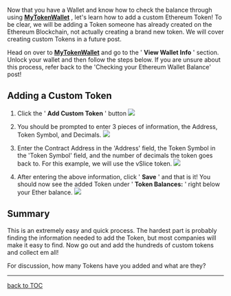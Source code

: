 Now that you have a Wallet and know how to check the balance through
using [**MyTokenWallet**](https://myTokenWallet.com/) , let's learn how to add a custom Ethereum
Token! To be clear, we will be adding a Token someone has already
created on the Ethereum Blockchain, not actually creating a brand new
token. We will cover creating custom Tokens in a future post.

Head on over to [**MyTokenWallet**](https://myTokenWallet.com/) and
go to the ' **View Wallet Info** ' section. Unlock your wallet and then
follow the steps below. If you are unsure about this process, refer back
to the 'Checking your Ethereum Wallet Balance' post!

## Adding a Custom Token


1. Click the ' **Add Custom Token** ' button
   ![](https://i2.wp.com/blockchaindk.com/wp-content/uploads/2017/02/Add-Custom-Token-Balance.png?fit=622%2C459&ssl=1)

2. You should be prompted to enter 3 pieces of information, the Address,
   Token Symbol, and Decimals.
   ![](https://i0.wp.com/blockchaindk.com/wp-content/uploads/2017/02/Custom-Token-Fields.png?fit=598%2C516&ssl=1)

3. Enter the Contract Address in the 'Address' field, the Token Symbol
   in the 'Token Symbol' field, and the number of decimals the token
   goes back to. For this example, we will use the vSlice token.
   ![](https://i1.wp.com/blockchaindk.com/wp-content/uploads/2017/02/Custom-Token-Fields-with-Information-Entered.png?fit=616%2C524&ssl=1)

4. After entering the above information, click ' **Save** ' and that is
   it! You should now see the added Token under ' **Token Balances:** '
   right below your Ether balance.
   ![](https://i0.wp.com/blockchaindk.com/wp-content/uploads/2017/02/After-Token-is-added.png?fit=622%2C459&ssl=1)

## Summary


This is an extremely easy and quick process. The hardest part is
probably finding the information needed to add the Token, but most
companies will make it easy to find. Now go out and add the hundreds of
custom tokens and collect em all!

For discussion, how many Tokens have you added and what are they?

***
[back to TOC](DOCS-TOC.md)